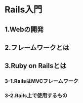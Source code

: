 # Rails入門

## 1.Webの開発

## 2.フレームワークとは

## 3.Ruby on Railsとは

### 3-1.RailsはMVCフレームワーク

### 3-2.Rails上で使用するもの
